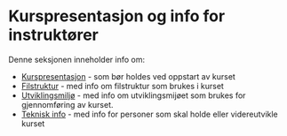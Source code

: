 # Kurspresentasjon og info for instruktører

Denne seksjonen inneholder info om:

 - [Kurspresentasjon](./presentasjon.md) - som bør holdes ved oppstart av kurset
 - [Filstruktur](./filstruktur.md) - med info om filstruktur som brukes i kurset
 - [Utviklingsmiljø](./utviklingsmiljo.md) - med info om utviklingsmijøet som brukes for gjennomføring av kurset.
 - [Teknisk info](./teknisk_info.md) - med info for personer som skal holde eller  videreutvikle kurset


 